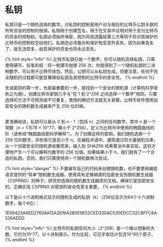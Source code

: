 # 私钥

私钥只是一个随机选择的数字。对私钥的控制是用户对与相应的比特币公钥关联的所有资金的控制的根源。私钥用于创建签名，用于在交易中证明对用于支付比特币的资金的控制权。私钥必须始终保密，因为将其透露给第三方等同于将对其保护的比特币的控制权交给他们。私钥还必须备份和保护免受意外丢失，因为如果丢失了，就无法恢复，由其保护的资金也将永远丢失。

{% hint style="info" %}
比特币私钥只是一个数字。你可以随机选择私钥，只需使用硬币、铅笔和纸：将一枚硬币抛掷 256 次，你就得到了一个随机私钥的二进制数字，可以用于比特币钱包。然后，公钥可以从私钥生成。但要注意，任何不完全随机的过程都可能显著降低私钥及其控制的比特币的安全性。
{% endhint %}

生成密钥的第一步，也是最重要的一步，是找到一个安全的随机源（计算机科学家称之为熵）。创建比特币密钥几乎与“在 1 到 2^256 之间选择一个数字”相同。只要选择的方法不可预测或不可重复，使用的确切方法就无关紧要。比特币软件使用加密安全的随机数生成器来产生 256 位的熵。

\
更准确地说，私钥可以是从 0 到 n - 1（包括 n）之间的任何数字，其中 n 是一个常数（n = 1.1578 × 10^77，略小于 2^256），定义为比特币中使用的椭圆曲线的阶（请参阅“椭圆曲线密码学解释”）。为了创建这样的密钥，我们随机选择一个 256 位的数字，并检查它是否小于 n。在编程术语中，通常通过将大量随机位串，从一个加密安全的随机源收集而来，输入到 SHA256 哈希算法中来实现，这将方便地产生一个可以解释为数字的 256 位值。如果结果小于 n，我们就有了一个合适的私钥。否则，我们只需使用另一个随机数再次尝试。

{% hint style="danger" %}
不要编写自己的代码来创建随机数，也不要使用编程语言提供的“简单”随机数生成器。使用具有足够熵源的加密安全伪随机数生成器（CSPRNG）的种子。研究你选择的随机数生成器库的文档，确保它是加密安全的。正确实现 CSPRNG 对密钥的安全性至关重要。
{% endhint %}

以下是以十六进制格式显示的随机生成的私钥（k）（256位显示为64个十六进制数字，每个4位）：

1E99423A4ED27608A15A2616A2B0E9E52CED330AC530EDCC32C8FFC6A526AEDD

{% hint style="info" %}
比特币的私钥空间大小（2^256）是一个难以想象的大数。它约为10^77，以十进制表示。作为比较，可见宇宙估计包含10^80个原子。
{% endhint %}

